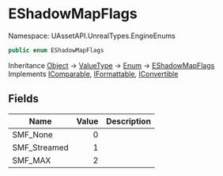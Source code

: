# EShadowMapFlags

Namespace: UAssetAPI.UnrealTypes.EngineEnums

```csharp
public enum EShadowMapFlags
```

Inheritance [Object](https://docs.microsoft.com/en-us/dotnet/api/system.object) → [ValueType](https://docs.microsoft.com/en-us/dotnet/api/system.valuetype) → [Enum](https://docs.microsoft.com/en-us/dotnet/api/system.enum) → [EShadowMapFlags](./uassetapi.unrealtypes.engineenums.eshadowmapflags.md)<br>
Implements [IComparable](https://docs.microsoft.com/en-us/dotnet/api/system.icomparable), [IFormattable](https://docs.microsoft.com/en-us/dotnet/api/system.iformattable), [IConvertible](https://docs.microsoft.com/en-us/dotnet/api/system.iconvertible)

## Fields

| Name | Value | Description |
| --- | --: | --- |
| SMF_None | 0 |  |
| SMF_Streamed | 1 |  |
| SMF_MAX | 2 |  |
